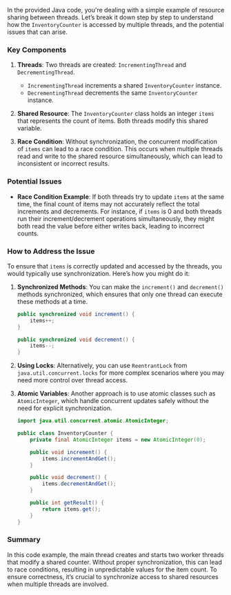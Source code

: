 In the provided Java code, you're dealing with a simple example of resource sharing between threads. Let’s break it down step by step to understand how the `InventoryCounter` is accessed by multiple threads, and the potential issues that can arise.

### Key Components

1. **Threads**: Two threads are created: `IncrementingThread` and `DecrementingThread`. 
   - `IncrementingThread` increments a shared `InventoryCounter` instance.
   - `DecrementingThread` decrements the same `InventoryCounter` instance.

2. **Shared Resource**: The `InventoryCounter` class holds an integer `items` that represents the count of items. Both threads modify this shared variable.

3. **Race Condition**: Without synchronization, the concurrent modification of `items` can lead to a race condition. This occurs when multiple threads read and write to the shared resource simultaneously, which can lead to inconsistent or incorrect results.

### Potential Issues

- **Race Condition Example**: If both threads try to update `items` at the same time, the final count of items may not accurately reflect the total increments and decrements. For instance, if `items` is 0 and both threads run their increment/decrement operations simultaneously, they might both read the value before either writes back, leading to incorrect counts.

### How to Address the Issue

To ensure that `items` is correctly updated and accessed by the threads, you would typically use synchronization. Here’s how you might do it:

1. **Synchronized Methods**: You can make the `increment()` and `decrement()` methods synchronized, which ensures that only one thread can execute these methods at a time.

   ```java
   public synchronized void increment() {
       items++;
   }

   public synchronized void decrement() {
       items--;
   }
   ```

2. **Using Locks**: Alternatively, you can use `ReentrantLock` from `java.util.concurrent.locks` for more complex scenarios where you may need more control over thread access.

3. **Atomic Variables**: Another approach is to use atomic classes such as `AtomicInteger`, which handle concurrent updates safely without the need for explicit synchronization.

   ```java
   import java.util.concurrent.atomic.AtomicInteger;

   public class InventoryCounter {
       private final AtomicInteger items = new AtomicInteger(0);

       public void increment() {
           items.incrementAndGet();
       }

       public void decrement() {
           items.decrementAndGet();
       }

       public int getResult() {
           return items.get();
       }
   }
   ```

### Summary

In this code example, the main thread creates and starts two worker threads that modify a shared counter. Without proper synchronization, this can lead to race conditions, resulting in unpredictable values for the item count. To ensure correctness, it’s crucial to synchronize access to shared resources when multiple threads are involved.